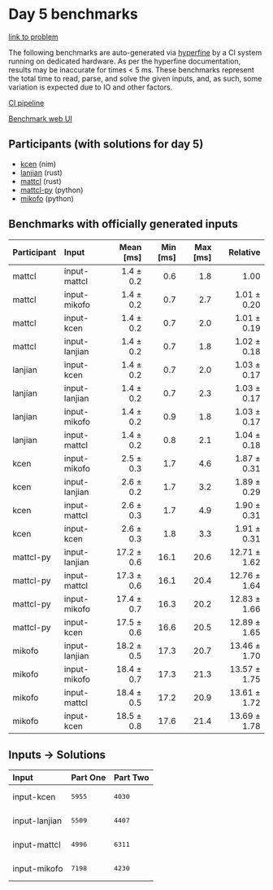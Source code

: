 # Day 5 benchmarks

[link to problem](https://adventofcode.com/2024/day/5)

The following benchmarks are auto-generated via
[hyperfine](https://github.com/sharkdp/hyperfine) by a CI system running on
dedicated hardware. As per the hyperfine documentation, results may be
inaccurate for times < 5 ms. These benchmarks represent the total time to read,
parse, and solve the given inputs, and, as such, some variation is expected due
to IO and other factors.

[CI pipeline](http://ci.papercode.net:8080/teams/main/pipelines/aoc2024)

[Benchmark web UI](https://aoc.ancalagon.black)


## Participants (with solutions for day 5)

- [kcen](https://github.com/kcen/aoc2024) (nim)
- [lanjian](https://github.com/lanjian/aoc-2024) (rust)
- [mattcl](https://github.com/mattcl/aoc2024) (rust)
- [mattcl-py](https://github.com/mattcl/aoc2024-py) (python)
- [mikofo](https://github.com/mikofo/aoc2024) (python)


## Benchmarks with officially generated inputs

| Participant | Input | Mean [ms] | Min [ms] | Max [ms] | Relative |
|:---|:---|---:|---:|---:|---:|
| mattcl | input-mattcl | 1.4 ± 0.2 | 0.6 | 1.8 | 1.00 |
| mattcl | input-mikofo | 1.4 ± 0.2 | 0.7 | 2.7 | 1.01 ± 0.20 |
| mattcl | input-kcen | 1.4 ± 0.2 | 0.7 | 2.0 | 1.01 ± 0.19 |
| mattcl | input-lanjian | 1.4 ± 0.2 | 0.7 | 1.8 | 1.02 ± 0.18 |
| lanjian | input-kcen | 1.4 ± 0.2 | 0.7 | 2.0 | 1.03 ± 0.17 |
| lanjian | input-lanjian | 1.4 ± 0.2 | 0.7 | 2.3 | 1.03 ± 0.17 |
| lanjian | input-mikofo | 1.4 ± 0.2 | 0.9 | 1.8 | 1.03 ± 0.17 |
| lanjian | input-mattcl | 1.4 ± 0.2 | 0.8 | 2.1 | 1.04 ± 0.18 |
| kcen | input-mikofo | 2.5 ± 0.3 | 1.7 | 4.6 | 1.87 ± 0.31 |
| kcen | input-lanjian | 2.6 ± 0.2 | 1.7 | 3.2 | 1.89 ± 0.29 |
| kcen | input-mattcl | 2.6 ± 0.3 | 1.7 | 4.9 | 1.90 ± 0.31 |
| kcen | input-kcen | 2.6 ± 0.3 | 1.8 | 3.3 | 1.91 ± 0.31 |
| mattcl-py | input-lanjian | 17.2 ± 0.6 | 16.1 | 20.6 | 12.71 ± 1.62 |
| mattcl-py | input-mattcl | 17.3 ± 0.6 | 16.1 | 20.4 | 12.76 ± 1.64 |
| mattcl-py | input-mikofo | 17.4 ± 0.7 | 16.3 | 20.2 | 12.83 ± 1.66 |
| mattcl-py | input-kcen | 17.5 ± 0.6 | 16.6 | 20.5 | 12.89 ± 1.65 |
| mikofo | input-lanjian | 18.2 ± 0.5 | 17.3 | 20.7 | 13.46 ± 1.70 |
| mikofo | input-mikofo | 18.4 ± 0.7 | 17.3 | 21.3 | 13.57 ± 1.75 |
| mikofo | input-mattcl | 18.4 ± 0.5 | 17.2 | 20.9 | 13.61 ± 1.72 |
| mikofo | input-kcen | 18.5 ± 0.8 | 17.6 | 21.4 | 13.69 ± 1.78 |


## Inputs -> Solutions

| Input | Part One | Part Two |
|:---|:---|:---|
|input-kcen|<pre>5955</pre>|<pre>4030</pre>|
|input-lanjian|<pre>5509</pre>|<pre>4407</pre>|
|input-mattcl|<pre>4996</pre>|<pre>6311</pre>|
|input-mikofo|<pre>7198</pre>|<pre>4230</pre>|